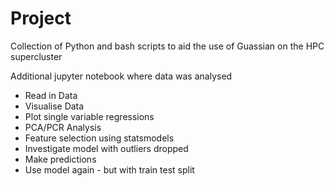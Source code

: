 # Project

Collection of Python and bash scripts to aid the use of Guassian on the HPC supercluster

Additional jupyter notebook where data was analysed
* Read in Data
* Visualise Data
* Plot single variable regressions
* PCA/PCR Analysis
* Feature selection using statsmodels
* Investigate model with outliers dropped
* Make predictions
* Use model again - but with train test split
